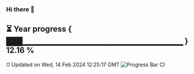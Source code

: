 ### Hi there 👋
⏳ Year progress { ███▁▁▁▁▁▁▁▁▁▁▁▁▁▁▁▁▁▁▁▁▁▁▁▁▁▁▁ } 12.16 %
---
⏰ Updated on Wed, 14 Feb 2024 12:25:17 GMT
![Progress Bar CI](https://github.com/liununu/liununu/workflows/Progress%20Bar%20CI/badge.svg)
